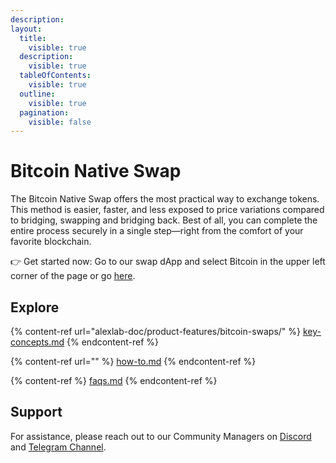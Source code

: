 ```yaml
---
description: 
layout:
  title:
    visible: true
  description:
    visible: true
  tableOfContents:
    visible: true
  outline:
    visible: true
  pagination:
    visible: false
---
```


# Bitcoin Native Swap

The Bitcoin Native Swap offers the most practical way to exchange tokens. This method is easier, faster, and less exposed to price variations compared to bridging, swapping and bridging back. Best of all, you can complete the entire process securely in a single step—right from the comfort of your favorite blockchain.

👉 Get started now: Go to our swap dApp and select Bitcoin in the upper left corner of the page or go [here](https://app.alexlab.co/bitcoin/swap/).

## Explore

{% content-ref url="alexlab-doc/product-features/bitcoin-swaps/" %} [key-concepts.md](key-concepts.md) {% endcontent-ref %}

{% content-ref url="" %} [how-to.md](alexlab-doc/product-features/bitcoin-swaps/how-to.md) {% endcontent-ref %}

{% content-ref %} [faqs.md](faqs.md) {% endcontent-ref %}

## Support

For assistance, please reach out to our Community Managers on [Discord](https://discord.com/invite/alexlab) and [Telegram Channel](https://t.me/AlexCommunity).
